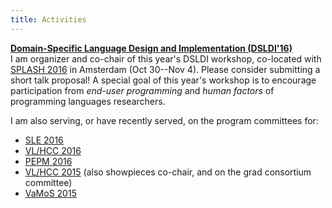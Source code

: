 ```yaml
---
title: Activities
---
```


**[Domain-Specific Language Design and Implementation (DSLDI'16)][DSLDI16]**
<br>
I am organizer and co-chair of this year's DSLDI workshop, co-located with
[SPLASH 2016](http://2016.splashcon.org/) in Amsterdam (Oct 30--Nov 4). Please
consider submitting a short talk proposal! A special goal of this year's
workshop is to encourage participation from *end-user programming* and *human
factors* of programming languages researchers.

I am also serving, or have recently served, on the program committees for:

 * [SLE 2016][SLE16]
 * [VL/HCC 2016][VLHCC16]
 * [PEPM 2016][PEPM16]
 * [VL/HCC 2015][VLHCC15] (also showpieces co-chair, and on the grad consortium committee)
 * [VaMoS 2015][VaMoS15]

[VaMoS15]: http://vamos.sse.uni-hildesheim.de
[VLHCC15]: https://sites.google.com/site/vlhcc2015/home
[VLHCC16]: https://sites.google.com/site/vlhcc2016/home
[PEPM16]: http://conf.researchr.org/track/POPL-2016/pepm-2016-main#Call-for-Papers
[SLE16]: http://conf.researchr.org/home/sle-2016
[DSLDI16]: http://2016.splashcon.org/track/dsldi2016

